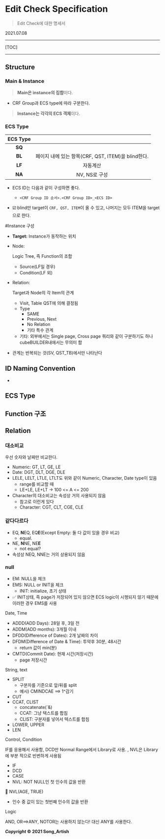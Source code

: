 # Edit Check Specification

> Edit Check에 대한 명세서

2021.07.08

---

[TOC]

---



## Structure

### Main & Instance

> **Main은 instance의 집합**이다.

- CRF Group과 ECS type에 따라 구분한다.

> **Instance는 각각의 ECS 객체**이다.

### ECS Type



| ECS Type |                                                    |
| :------: | :------------------------------------------------: |
|  **SQ**  |                                                    |
|  **BL**  | 페이지 내에 있는 항목(CRF, QST, ITEM)을 blind한다. |
|  **LF**  |                      자동계산                      |
|  **NA**  |                   NV, NS로 구성                    |

- ECS ID는 다음과 같이 구성하면 좋다.
  - `<CRF Group ID 순서>.<CRF Group ID>_<ECS ID>`



- :ballot_box_with_check: blind만 target이 `CRF, QST, ITEM`이 올 수 있고, 나머지는 모두 ITEM을 target으로 한다.



\#Instance 구성

- **Target:** Instance가 동작하는 위치

- Node:

   

  Logic Tree, 즉 Function의 조합

  - Source(LF일 경우)
  - Condition(LF 외)

- Relation:

   

  Target과 Node의 각 Item의 관계

  - Visit, Table QST에 의해 결정됨
  - Type
    - SAME
    - Previous, Next
    - No Relation
    - 기타 특수 관계
  - 기타: 외부에서는 Single page, Cross page 쿼리와 같이 구분하기도 하나 cubeBUILDER내에서는 무의미 함

- 관계는 반복되는 것(SV, QST_TB)에서만 나타난다



## ID Naming Convention

- 

## ECS Type



## Function 구조



## Relation

### 대소비교

우선 숫자와 날짜만 비교한다.

- Numeric: GT, LT, GE, LE
- Date: DGT, DLT, DGE, DLE
- LELE, LELT, LTLE, LTLT도 위와 같이 Numeric, Character, Date type이 있음
  - range를 비교할 때
  - LE+LE, LE+LT -> 100 <= A <= 200
- Character의 대소비교는 속성상 거의 사용되지 않음
  - 참고로 이런게 있다
  - Character: CGT, CLT, CGE, CLE

### 같다다르다

- EQ, **N**EQ, EQ**E**(Except Empty: 둘 다 값이 있을 경우 비교)
  - equal.
- NE, **N**NE, NE**E**
  - not equal?
- 속성상 NEQ, NNE는 거의 상용되지 않음

### null

- EM: NULL을 체크
- EMS: NULL or INIT을 체크
  - INIT: initialize, 초기 상태
- :white_check_mark: INIT상태, 즉 page가 저장되어 있지 않으면 ECS logic이 시행되지 않기 때문에 이러한 경우 EMS를 사용



Date, Time

- ADDD(ADD Days): 28일 후, 3일 전
- ADDM(ADD months): 3개월 이내
- DFDD(Difference of Dates): 2개 날짜의 차이
- DFDM(Difference of Date & Time): 투약후 30분, 48시간
  - return 값이 min(분)
- CMTD(Commit Date): 현재 시간(저장시간)
  - page 저장시간



String, text

- SPLIT
  - 구분자를 기준으로 앞/뒤를 split
  - 예시) CMINDCAE ==> 1^감기
- CUT
- CCAT,  CLIST
  - concatenate(`&)
  - CCAT: 그냥 텍스트를 합침
  - CLIST: 구분자를 넣어서 텍스트를 합침
- LOWER, UPPER  
- LEN



Control, Condition

 IF를 응용해서 사용함, DCD만 Normal Range에서 Library로 사용. , NVL은 Library에 부분 적으로 빈번하게 사용됨

- IF
- DCD
- CASE
- NVL: NOT NULL인 첫 인수의 값을 반환

:small_red_triangle: NVL(AGE, TRUE)

- 인수 중 값이 있는 첫번째 인수의 값을 반환



Logic

 AND, OR==>ANY, NOTOR는 사용하지 않는다! 대신 ANY를 사용한다.

***Copyright* © 2021 Song_Artish**